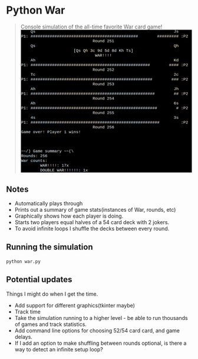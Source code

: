 Python War
===============
> Console simulation of the all-time favorite War card game!
![](war_end2.png)

## Notes
- Automatically plays through
- Prints out a summary of game stats(instances of War, rounds, etc)
- Graphically shows how each player is doing.
- Starts two players equal halves of a 54 card deck with 2 jokers.
- To avoid infinite loops I shuffle the decks between every round.

## Running the simulation
```
python war.py
```

## Potential updates
Things I might do when I get the time.

* Add support for different graphics(tkinter maybe) 
* Track time
* Take the simulation running to a higher level - be able to run thousands of games and
  track statistics.
* Add command line options for choosing 52/54 card card, and game delays.
* If I add an option to make shuffling between rounds optional, is there a way to detect an
  infinite setup loop?
